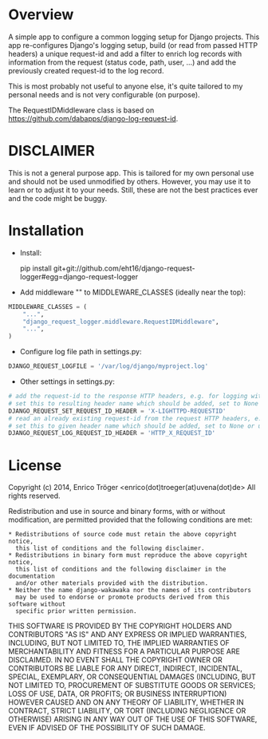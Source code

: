 Overview
========

A simple app to configure a common logging setup for Django projects.
This app re-configures Django's logging setup, build (or read from
passed HTTP headers) a unique request-id and add a filter to enrich
log records with information from the request (status code,
path, user, ...) and add the previously created request-id to
the log record.

This is most probably not useful to anyone else, it's quite tailored
to my personal needs and is not very configurable (on purpose).


The RequestIDMiddleware class is based on https://github.com/dabapps/django-log-request-id.


DISCLAIMER
==========

This is not a general purpose app. This is tailored for my own personal use
and should not be used unmodified by others.
However, you may use it to learn or to adjust it to  your needs.
Still, these are not the best practices ever and the code might be buggy.


Installation
============
- Install:

    pip install git+git://github.com/eht16/django-request-logger#egg=django-request-logger

- Add middleware "" to MIDDLEWARE_CLASSES (ideally near the top):

```python
MIDDLEWARE_CLASSES = (
    "...",
    "django_request_logger.middleware.RequestIDMiddleware",
    "...",
)
```

- Configure log file path in settings.py:

```python
DJANGO_REQUEST_LOGFILE = '/var/log/django/myproject.log'
```

- Other settings in settings.py:

```python
# add the request-id to the response HTTP headers, e.g. for logging with Lighttpd
# set this to resulting header name which should be added, set to None or unset to disable
DJANGO_REQUEST_SET_REQUEST_ID_HEADER = 'X-LIGHTTPD-REQUESTID'
# read an already existing request-id from the request HTTP headers, e.g. set by a webserver
# set this to given header name which should be added, set to None or unset to disable
DJANGO_REQUEST_LOG_REQUEST_ID_HEADER = 'HTTP_X_REQUEST_ID'
```


License
=======

Copyright (c) 2014, Enrico Tröger <enrico(dot)troeger(at)uvena(dot)de>
All rights reserved.

Redistribution and use in source and binary forms, with or without modification,
are permitted provided that the following conditions are met:

    * Redistributions of source code must retain the above copyright notice,
      this list of conditions and the following disclaimer.
    * Redistributions in binary form must reproduce the above copyright notice,
      this list of conditions and the following disclaimer in the documentation
      and/or other materials provided with the distribution.
    * Neither the name django-wakawaka nor the names of its contributors
      may be used to endorse or promote products derived from this software without
      specific prior written permission.

THIS SOFTWARE IS PROVIDED BY THE COPYRIGHT HOLDERS AND CONTRIBUTORS "AS IS" AND
ANY EXPRESS OR IMPLIED WARRANTIES, INCLUDING, BUT NOT LIMITED TO, THE IMPLIED
WARRANTIES OF MERCHANTABILITY AND FITNESS FOR A PARTICULAR PURPOSE ARE
DISCLAIMED. IN NO EVENT SHALL THE COPYRIGHT OWNER OR CONTRIBUTORS BE LIABLE FOR
ANY DIRECT, INDIRECT, INCIDENTAL, SPECIAL, EXEMPLARY, OR CONSEQUENTIAL DAMAGES
(INCLUDING, BUT NOT LIMITED TO, PROCUREMENT OF SUBSTITUTE GOODS OR SERVICES;
LOSS OF USE, DATA, OR PROFITS; OR BUSINESS INTERRUPTION) HOWEVER CAUSED AND ON
ANY THEORY OF LIABILITY, WHETHER IN CONTRACT, STRICT LIABILITY, OR TORT
(INCLUDING NEGLIGENCE OR OTHERWISE) ARISING IN ANY WAY OUT OF THE USE OF THIS
SOFTWARE, EVEN IF ADVISED OF THE POSSIBILITY OF SUCH DAMAGE.
